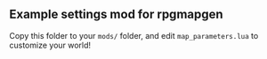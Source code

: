 ## Example settings mod for rpgmapgen

Copy this folder to your `mods/` folder, and edit `map_parameters.lua` to customize your world!